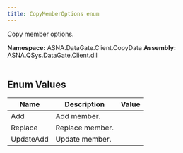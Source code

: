 ```yaml
---
title: CopyMemberOptions enum
---
```


Copy member options.

**Namespace:** ASNA.DataGate.Client.CopyData
**Assembly:** ASNA.QSys.DataGate.Client.dll
<br>
<br>

## Enum Values

| Name | Description | Value
| --- | --- | --- 
| Add | Add member. |
| Replace | Replace member. |
| UpdateAdd | Update member. |
